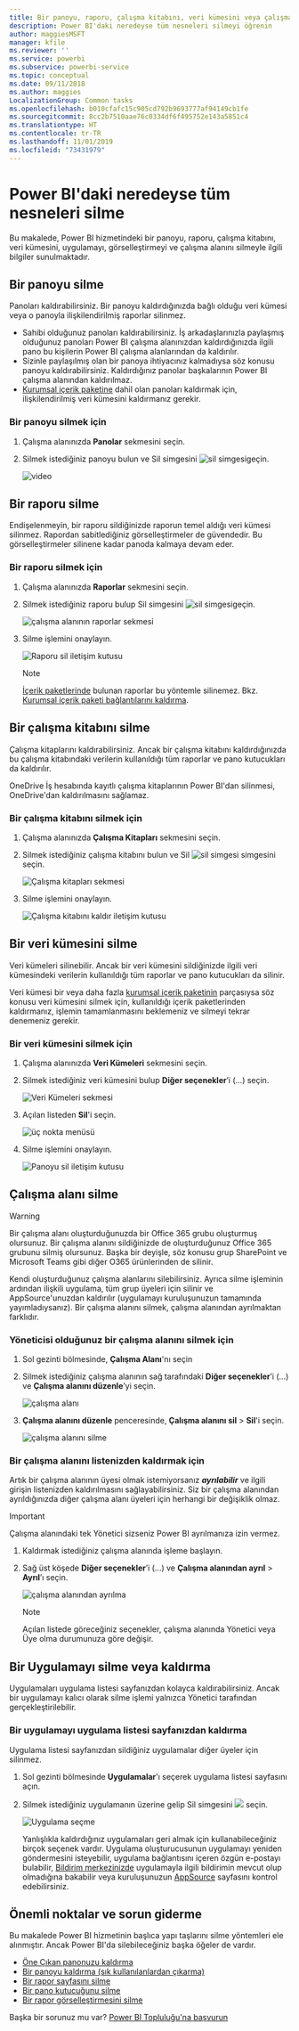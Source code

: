 ```yaml
---
title: Bir panoyu, raporu, çalışma kitabını, veri kümesini veya çalışma alanını silme
description: Power BI'daki neredeyse tüm nesneleri silmeyi öğrenin
author: maggiesMSFT
manager: kfile
ms.reviewer: ''
ms.service: powerbi
ms.subservice: powerbi-service
ms.topic: conceptual
ms.date: 09/11/2018
ms.author: maggies
LocalizationGroup: Common tasks
ms.openlocfilehash: b010cfafc15c905cd792b9693777af94149cb1fe
ms.sourcegitcommit: 8cc2b7510aae76c0334df6f495752e143a5851c4
ms.translationtype: HT
ms.contentlocale: tr-TR
ms.lasthandoff: 11/01/2019
ms.locfileid: "73431979"
---
```

# <a name="delete-almost-anything-in-power-bi-service"></a>Power BI'daki neredeyse tüm nesneleri silme
Bu makalede, Power BI hizmetindeki bir panoyu, raporu, çalışma kitabını, veri kümesini, uygulamayı, görselleştirmeyi ve çalışma alanını silmeyle ilgili bilgiler sunulmaktadır.

## <a name="delete-a-dashboard"></a>Bir panoyu silme
Panoları kaldırabilirsiniz. Bir panoyu kaldırdığınızda bağlı olduğu veri kümesi veya o panoyla ilişkilendirilmiş raporlar silinmez.

* Sahibi olduğunuz panoları kaldırabilirsiniz. İş arkadaşlarınızla paylaşmış olduğunuz panoları Power BI çalışma alanınızdan kaldırdığınızda ilgili pano bu kişilerin Power BI çalışma alanlarından da kaldırılır.
* Sizinle paylaşılmış olan bir panoya ihtiyacınız kalmadıysa söz konusu panoyu kaldırabilirsiniz.  Kaldırdığınız panolar başkalarının Power BI çalışma alanından kaldırılmaz.
* [Kurumsal içerik paketine](service-organizational-content-pack-disconnect.md) dahil olan panoları kaldırmak için, ilişkilendirilmiş veri kümesini kaldırmanız gerekir.

### <a name="to-delete-a-dashboard"></a>Bir panoyu silmek için
1. Çalışma alanınızda **Panolar** sekmesini seçin.
2. Silmek istediğiniz panoyu bulun ve Sil simgesini ![sil simgesi](media/service-delete/power-bi-delete-icon.png)geçin.

    ![video](media/service-delete/power-bi-delete-dash.gif)

## <a name="delete-a-report"></a>Bir raporu silme
Endişelenmeyin, bir raporu sildiğinizde raporun temel aldığı veri kümesi silinmez.  Rapordan sabitlediğiniz görselleştirmeler de güvendedir. Bu görselleştirmeler silinene kadar panoda kalmaya devam eder.

### <a name="to-delete-a-report"></a>Bir raporu silmek için
1. Çalışma alanınızda **Raporlar** sekmesini seçin.
2. Silmek istediğiniz raporu bulup Sil simgesini   ![sil simgesi](media/service-delete/power-bi-delete-icon.png)geçin.   

    ![çalışma alanının raporlar sekmesi](media/service-delete/power-bi-delete-reportnew.png)
3. Silme işlemini onaylayın.

   ![Raporu sil iletişim kutusu](media/service-delete/power-bi-delete-report.png)

   > [!NOTE]
   > [İçerik paketlerinde](service-organizational-content-pack-introduction.md) bulunan raporlar bu yöntemle silinemez.  Bkz. [Kurumsal içerik paketi bağlantılarını kaldırma](service-organizational-content-pack-disconnect.md).
   >
   >

## <a name="delete-a-workbook"></a>Bir çalışma kitabını silme
Çalışma kitaplarını kaldırabilirsiniz. Ancak bir çalışma kitabını kaldırdığınızda bu çalışma kitabındaki verilerin kullanıldığı tüm raporlar ve pano kutucukları da kaldırılır.

OneDrive İş hesabında kayıtlı çalışma kitaplarının Power BI'dan silinmesi, OneDrive'dan kaldırılmasını sağlamaz.

### <a name="to-delete-a-workbook"></a>Bir çalışma kitabını silmek için
1. Çalışma alanınızda **Çalışma Kitapları** sekmesini seçin.
2. Silmek istediğiniz çalışma kitabını bulun ve Sil ![sil simgesi](media/service-delete/power-bi-delete-report2.png) simgesini seçin.

    ![Çalışma kitapları sekmesi](media/service-delete/power-bi-delete-workbooknew.png)
3. Silme işlemini onaylayın.

   ![Çalışma kitabını kaldır iletişim kutusu](media/service-delete/power-bi-delete-confirm.png)

## <a name="delete-a-dataset"></a>Bir veri kümesini silme
Veri kümeleri silinebilir. Ancak bir veri kümesini sildiğinizde ilgili veri kümesindeki verilerin kullanıldığı tüm raporlar ve pano kutucukları da silinir.

Veri kümesi bir veya daha fazla [kurumsal içerik paketinin](service-organizational-content-pack-disconnect.md) parçasıysa söz konusu veri kümesini silmek için, kullanıldığı içerik paketlerinden kaldırmanız, işlemin tamamlanmasını beklemeniz ve silmeyi tekrar denemeniz gerekir.

### <a name="to-delete-a-dataset"></a>Bir veri kümesini silmek için
1. Çalışma alanınızda **Veri Kümeleri** sekmesini seçin.
2. Silmek istediğiniz veri kümesini bulup **Diğer seçenekler**’i (...) seçin.  

    ![Veri Kümeleri sekmesi](media/service-delete/power-bi-delete-datasetnew.png)
3. Açılan listeden **Sil**'i seçin.

   ![üç nokta menüsü](media/service-delete/power-bi-delete-datasetnew2.png)
4. Silme işlemini onaylayın.

   ![Panoyu sil iletişim kutusu](media/service-delete/power-bi-delete-dataset-confirm.png)

## <a name="delete-a-workspace"></a>Çalışma alanı silme
> [!WARNING]
> Bir çalışma alanı oluşturduğunuzda bir Office 365 grubu oluşturmuş olursunuz. Bir çalışma alanını sildiğinizde de oluşturduğunuz Office 365 grubunu silmiş olursunuz. Başka bir deyişle, söz konusu grup SharePoint ve Microsoft Teams gibi diğer O365 ürünlerinden de silinir.
>
>

Kendi oluşturduğunuz çalışma alanlarını silebilirsiniz. Ayrıca silme işleminin ardından ilişkili uygulama, tüm grup üyeleri için silinir ve AppSource'unuzdan kaldırılır (uygulamayı kuruluşunuzun tamamında yayımladıysanız). Bir çalışma alanını silmek, çalışma alanından ayrılmaktan farklıdır.

### <a name="to-delete-a-workspace---if-you-are-an-admin"></a>Yöneticisi olduğunuz bir çalışma alanını silmek için
1. Sol gezinti bölmesinde, **Çalışma Alanı**'nı seçin

2. Silmek istediğiniz çalışma alanının sağ tarafındaki **Diğer seçenekler**’i (...) ve **Çalışma alanını düzenle**’yi seçin.

    ![çalışma alanı](media/service-delete/power-bi-delete-workspace.png)

3. **Çalışma alanını düzenle** penceresinde, **Çalışma alanını sil** > **Sil**'i seçin.

    ![çalışma alanını silme](media/service-delete/power-bi-delete-workspace2.png)

### <a name="to-remove-a-workspace-from-your-list"></a>Bir çalışma alanını listenizden kaldırmak için
Artık bir çalışma alanının üyesi olmak istemiyorsanız ***ayrılabilir*** ve ilgili girişin listenizden kaldırılmasını sağlayabilirsiniz. Siz bir çalışma alanından ayrıldığınızda diğer çalışma alanı üyeleri için herhangi bir değişiklik olmaz.  

> [!IMPORTANT]
> Çalışma alanındaki tek Yönetici sizseniz Power BI ayrılmanıza izin vermez.
>
>

1. Kaldırmak istediğiniz çalışma alanında işleme başlayın.

2. Sağ üst köşede **Diğer seçenekler**’i (...) ve **Çalışma alanından ayrıl** > **Ayrıl**’ı seçin.

      ![çalışma alanından ayrılma](media/service-delete/power-bi-leave-workspace.png)

   > [!NOTE]
   > Açılan listede göreceğiniz seçenekler, çalışma alanında Yönetici veya Üye olma durumunuza göre değişir.
   >
   >

## <a name="delete-or-remove-an-app"></a>Bir Uygulamayı silme veya kaldırma
Uygulamaları uygulama listesi sayfanızdan kolayca kaldırabilirsiniz. Ancak bir uygulamayı kalıcı olarak silme işlemi yalnızca Yönetici tarafından gerçekleştirilebilir.

### <a name="remove-an-app-from-your-app-list-page"></a>Bir uygulamayı uygulama listesi sayfanızdan kaldırma
Uygulama listesi sayfanızdan sildiğiniz uygulamalar diğer üyeler için silinmez.

1. Sol gezinti bölmesinde **Uygulamalar**'ı seçerek uygulama listesi sayfasını açın.
2. Silmek istediğiniz uygulamanın üzerine gelip Sil simgesini ![](media/service-delete/power-bi-delete-report2.png) seçin.

   ![Uygulama seçme](media/service-delete/power-bi-delete-app.png)

   Yanlışlıkla kaldırdığınız uygulamaları geri almak için kullanabileceğiniz birçok seçenek vardır.  Uygulama oluşturucusunun uygulamayı yeniden göndermesini isteyebilir, uygulama bağlantısını içeren özgün e-postayı bulabilir, [Bildirim merkezinizde](service-notification-center.md) uygulamayla ilgili bildirimin mevcut olup olmadığına bakabilir veya kuruluşunuzun [AppSource](consumer/end-user-apps.md) sayfasını kontrol edebilirsiniz.

## <a name="considerations-and-troubleshooting"></a>Önemli noktalar ve sorun giderme
Bu makalede Power BI hizmetinin başlıca yapı taşlarını silme yöntemleri ele alınmıştır. Ancak Power BI'da silebileceğiniz başka öğeler de vardır.  

* [Öne Çıkan panonuzu kaldırma](service-dashboard-featured.md)
* [Bir panoyu kaldırma (sık kullanılanlardan çıkarma)](service-dashboard-favorite.md)
* [Bir rapor sayfasını silme](service-delete.md)
* [Bir pano kutucuğunu silme](service-dashboard-edit-tile.md)
* [Bir rapor görselleştirmesini silme](service-delete.md)

Başka bir sorunuz mu var? [Power BI Topluluğu'na başvurun](http://community.powerbi.com/)
